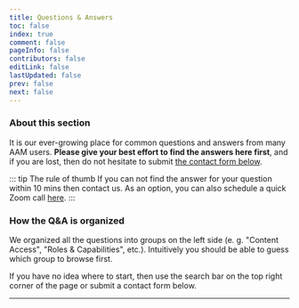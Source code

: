 ```yaml
---
title: Questions & Answers
toc: false
index: true
comment: false
pageInfo: false
contributors: false
editLink: false
lastUpdated: false
prev: false
next: false
---
```


### About this section

It is our ever-growing place for common questions and answers from many AAM users. **Please give your best effort to find the answers here first**, and if you are lost, then do not hesitate to submit [the contact form below](#contact-form).

::: tip The rule of thumb
If you can not find the answer for your question within 10 mins then contact us. As an option, you can also schedule a quick Zoom call [here](https://calendly.com/aamplugin/15mins).
:::

### How the Q&A is organized

We organized all the questions into groups on the left side (e. g. "Content Access", "Roles & Capabilities", etc.). Intuitively you should be able to guess which group to browse first.

If you have no idea where to start, then use the search bar on the top right corner of the page or submit a contact form below.

<hr/>

<ContactForm />
